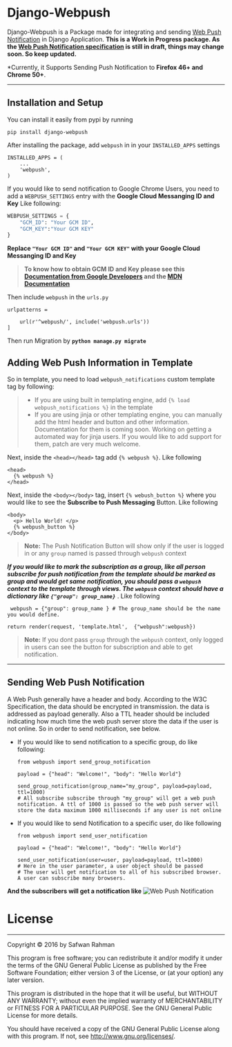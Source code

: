 Django-Webpush
===================


Django-Webpush is a Package made for integrating and sending [Web Push Notification](https://developer.mozilla.org/en/docs/Web/API/Push_API) in Django Application. 
**This is a Work in Progress package. As the [Web Push Notification specification](https://www.w3.org/TR/push-api/) is still in draft, things may change soon. So keep updated.**

*Currently, it Supports Sending Push Notification to **Firefox 46+ and Chrome 50+**.

----------


Installation and Setup
-------------

You can install it easily from pypi by running

    pip install django-webpush

After installing the package, add `webpush` in in your `INSTALLED_APPS` settings

    INSTALLED_APPS = (
        ...
        'webpush',
    )

If you would like to send notification to Google Chrome Users, you need to add a ``WEBPUSH_SETTINGS`` entry with the **Google Cloud Messanging ID and Key** Like following:
```python
WEBPUSH_SETTINGS = {
    "GCM_ID": "Your GCM ID",
    "GCM_KEY":"Your GCM KEY"
}
```
**Replace ``"Your GCM ID"`` and ``"Your GCM KEY"`` with your Google Cloud Messanging ID and Key**

> **To know how to obtain GCM ID and Key please see this [Documentation from Google Developers](https://developers.google.com/web/fundamentals/getting-started/push-notifications/step-04?hl=en) and the [MDN Documentation](https://developer.mozilla.org/en-US/docs/Web/API/Push_API/Using_the_Push_API#Setting_up_Google_Cloud_Messaging)**

Then include `webpush` in the `urls.py`

    urlpatterns =
    
        url(r'^webpush/', include('webpush.urls'))
    ]

Then run Migration by **`python manage.py migrate`**



Adding Web Push Information in Template
-------------------

So in template, you need to load `webpush_notifications` custom template tag by following:
> - If you are using built in templating engine, add `{% load webpush_notifications %}` in the template
> - If you are using jinja or other templating engine, you can manually add the html header and button and other information. Documentation for them is coming soon. Working on getting a automated way for jinja users. If you would like to add support for them, patch are very much welcome.

Next, inside the `<head></head>` tag add `{% webpush %}`. Like following


```
<head>
  {% webpush %}
</head>
```
Next, inside the `<body></body>` tag, insert `{% webush_button %}` where you would like to see the **Subscribe to Push Messaging** Button. Like following
```
<body>
  <p> Hello World! </p>
  {% webpush_button %}
</body>
```
 
 >**Note:** The Push Notification Button will show only if the user is logged in or any `group` named is passed through `webpush` context
 
 ***If you would like to mark the subscription as a group, like all person subscribe for push notification from the template should be marked as group and would get same notification, you should pass a `webpush` context to the template through views. The `webpush` context should have a dictionary like `{"group": group_name}`*** . Like following
 
```
 webpush = {"group": group_name } # The group_name should be the name you would define.

return render(request, 'template.html',  {"webpush":webpush})
```
> **Note:** If you dont pass `group` through the `webpush` context, only logged in users can see the button for subscription and able to get notification.

----------

Sending Web Push Notification
-------------------

A Web Push generally have a header and body. According to the W3C Specification, the data should be encrypted in transmission. the data is addressed as payload generally. Also a TTL header should be included indicating how much time the web push server store the data if the user is not online.
So in order to send notification, see below.

- If you would like to send notification to a specific group, do like following:


    ```
    from webpush import send_group_notification
    
    payload = {"head": "Welcome!", "body": "Hello World"}
    
    send_group_notification(group_name="my_group", payload=payload, ttl=1000)
    # All subscribe subscribe through "my_group" will get a web push notification. A ttl of 1000 is passed so the web push server will store the data maximum 1000 milliseconds if any user is not online
    
    ```

- If you would like to send Notification to a specific user, do like following
    ```
    from webpush import send_user_notification
    
    payload = {"head": "Welcome!", "body": "Hello World"}

    send_user_notification(user=user, payload=payload, ttl=1000)
    # Here in the user parameter, a user object should be passed
    # The user will get notification to all of his subscribed browser. A user can subscribe many browsers.
    ```
 **And the subscribers will get a notification like**
 ![Web Push Notification](http://i.imgur.com/VA6cxRc.png)


License
=======
----
Copyright © 2016 by Safwan Rahman

This program is free software; you can redistribute it and/or modify it under the terms of the GNU General Public License as published by the Free Software Foundation; either version 3 of the License, or (at your option) any later version.

   This program is distributed in the hope that it will be useful,
   but WITHOUT ANY WARRANTY; without even the implied warranty of
   MERCHANTABILITY or FITNESS FOR A PARTICULAR PURPOSE.  See the
   GNU General Public License for more details.

   You should have received a copy of the GNU General Public License
    along with this program.  If not, see <http://www.gnu.org/licenses/>.

